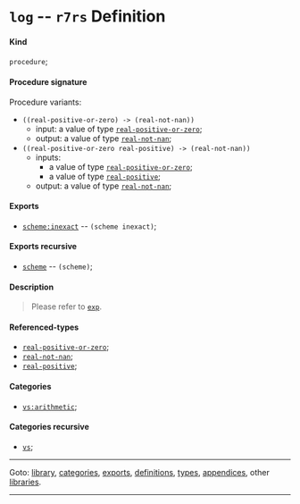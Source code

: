 

<a id='definition__r7rs__log'></a>

# `log` -- `r7rs` Definition


<a id='definition__r7rs__log__kind'></a>

#### Kind

`procedure`;


<a id='definition__r7rs__log__procedure-signature'></a>

#### Procedure signature

Procedure variants:
 * `((real-positive-or-zero) -> (real-not-nan))`
   * input: a value of type [`real-positive-or-zero`](../../r7rs/types/real-positive-or-zero.md#type__r7rs__real-positive-or-zero);
   * output: a value of type [`real-not-nan`](../../r7rs/types/real-not-nan.md#type__r7rs__real-not-nan);
 * `((real-positive-or-zero real-positive) -> (real-not-nan))`
   * inputs:
     * a value of type [`real-positive-or-zero`](../../r7rs/types/real-positive-or-zero.md#type__r7rs__real-positive-or-zero);
     * a value of type [`real-positive`](../../r7rs/types/real-positive.md#type__r7rs__real-positive);
   * output: a value of type [`real-not-nan`](../../r7rs/types/real-not-nan.md#type__r7rs__real-not-nan);


<a id='definition__r7rs__log__exports'></a>

#### Exports

 * [`scheme:inexact`](../../r7rs/exports/scheme_3a_inexact.md#export__r7rs__scheme_3a_inexact) -- `(scheme inexact)`;


<a id='definition__r7rs__log__exports-recursive'></a>

#### Exports recursive

 * [`scheme`](../../r7rs/exports/scheme.md#export__r7rs__scheme) -- `(scheme)`;


<a id='definition__r7rs__log__description'></a>

#### Description

> Please refer to [`exp`](../../r7rs/definitions/exp.md#definition__r7rs__exp).


<a id='definition__r7rs__log__referenced-types'></a>

#### Referenced-types

 * [`real-positive-or-zero`](../../r7rs/types/real-positive-or-zero.md#type__r7rs__real-positive-or-zero);
 * [`real-not-nan`](../../r7rs/types/real-not-nan.md#type__r7rs__real-not-nan);
 * [`real-positive`](../../r7rs/types/real-positive.md#type__r7rs__real-positive);


<a id='definition__r7rs__log__categories'></a>

#### Categories

 * [`vs:arithmetic`](../../vonuvoli/categories/vs_3a_arithmetic.md#category__vonuvoli__vs_3a_arithmetic);


<a id='definition__r7rs__log__categories-recursive'></a>

#### Categories recursive

 * [`vs`](../../vonuvoli/categories/vs.md#category__vonuvoli__vs);

----

Goto: [library](../../r7rs/_index.md#library__r7rs), [categories](../../r7rs/categories/_index.md#toc__r7rs__categories), [exports](../../r7rs/exports/_index.md#toc__r7rs__exports), [definitions](../../r7rs/definitions/_index.md#toc__r7rs__definitions), [types](../../r7rs/types/_index.md#toc__r7rs__types), [appendices](../../r7rs/appendices/_index.md#toc__r7rs__appendices), other [libraries](../../_libraries.md#toc__libraries).

----

